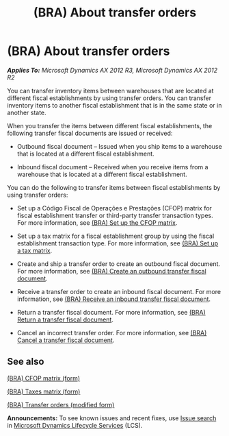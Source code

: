 ﻿---
title: (BRA) About transfer orders
TOCTitle: (BRA) About transfer orders
ms:assetid: 7a8bc981-3886-435a-8e84-dd3025d49728
ms:mtpsurl: https://technet.microsoft.com/en-us/library/JJ933523(v=AX.60)
ms:contentKeyID: 50935137
ms.date: 04/18/2014
mtps_version: v=AX.60
f1_keywords:
- BRA
- Brazil
- Transfer orders
- Transfer fiscal documents
- BR - 00033
---

# (BRA) About transfer orders 


_**Applies To:** Microsoft Dynamics AX 2012 R3, Microsoft Dynamics AX 2012 R2_

You can transfer inventory items between warehouses that are located at different fiscal establishments by using transfer orders. You can transfer inventory items to another fiscal establishment that is in the same state or in another state.

When you transfer the items between different fiscal establishments, the following transfer fiscal documents are issued or received:

  - Outbound fiscal document – Issued when you ship items to a warehouse that is located at a different fiscal establishment.

  - Inbound fiscal document – Received when you receive items from a warehouse that is located at a different fiscal establishment.

You can do the following to transfer items between fiscal establishments by using transfer orders:

  - Set up a Código Fiscal de Operações e Prestações (CFOP) matrix for fiscal establishment transfer or third-party transfer transaction types. For more information, see [(BRA) Set up the CFOP matrix](bra-set-up-the-cfop-matrix.md).

  - Set up a tax matrix for a fiscal establishment group by using the fiscal establishment transaction type. For more information, see [(BRA) Set up a tax matrix](bra-set-up-a-tax-matrix.md).

  - Create and ship a transfer order to create an outbound fiscal document. For more information, see [(BRA) Create an outbound transfer fiscal document](bra-create-an-outbound-transfer-fiscal-document.md).

  - Receive a transfer order to create an inbound fiscal document. For more information, see [(BRA) Receive an inbound transfer fiscal document](bra-receive-an-inbound-transfer-fiscal-document.md).

  - Return a transfer fiscal document. For more information, see [(BRA) Return a transfer fiscal document](bra-return-a-transfer-fiscal-document.md).

  - Cancel an incorrect transfer order. For more information, see [(BRA) Cancel a transfer fiscal document](bra-cancel-a-transfer-fiscal-document.md).

## See also

[(BRA) CFOP matrix (form)](https://technet.microsoft.com/en-us/library/jj933496\(v=ax.60\))

[(BRA) Taxes matrix (form)](https://technet.microsoft.com/en-us/library/jj923368\(v=ax.60\))

[(BRA) Transfer orders (modified form)](https://technet.microsoft.com/en-us/library/jj910973\(v=ax.60\))

  
**Announcements:** To see known issues and recent fixes, use [Issue search](http://go.microsoft.com/fwlink/?linkid=389258) in [Microsoft Dynamics Lifecycle Services](http://go.microsoft.com/fwlink/?linkid=306505) (LCS).

